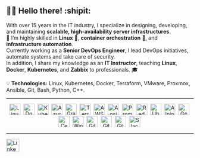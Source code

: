 <h2 align="left"> 👨‍💻 Hello there! :shipit: </h2>

With over 15 years in the IT industry, I specialize in designing, developing, and maintaining **scalable, high-availability server infrastructures**.  
🚀 I’m highly skilled in **Linux** 🐧, **container orchestration** 🐳, and **infrastructure automation**.  
Currently working as a **Senior DevOps Engineer**, I lead DevOps initiatives, automate systems and take care of security.  
In addition, I share my knowledge as an **IT Instructor**, teaching **Linux**, **Docker**, **Kubernetes**, and **Zabbix** to professionals. 🎓

💡 **Technologies:** Linux, Kubernetes, Docker, Terraform, VMware, Proxmox, Ansible, Git, Bash, Python, C++.

---

<div align="center">

  <img src="https://cdn.jsdelivr.net/gh/devicons/devicon/icons/linux/linux-original.svg" height="30" alt="Linux" />&nbsp;
  <img src="https://cdn.jsdelivr.net/gh/devicons/devicon/icons/docker/docker-original.svg" height="30" alt="Docker" />&nbsp;
  <img src="https://cdn.jsdelivr.net/gh/devicons/devicon/icons/kubernetes/kubernetes-plain.svg" height="30" alt="Kubernetes" />&nbsp;
  <img src="https://cdn.jsdelivr.net/gh/devicons/devicon/icons/azure/azure-original.svg" height="30" alt="Azure" />&nbsp;
  <img src="https://cdn.jsdelivr.net/gh/devicons/devicon/icons/grafana/grafana-original.svg" height="30" alt="Grafana" />&nbsp;
  <img src="https://cdn.jsdelivr.net/gh/devicons/devicon/icons/terraform/terraform-original.svg" height="30" alt="Terraform" />&nbsp;
  <img src="https://cdn.jsdelivr.net/gh/devicons/devicon/icons/amazonwebservices/amazonwebservices-line-wordmark.svg" height="30" alt="AWS" />&nbsp;
  <img src="https://cdn.simpleicons.org/ansible/EE0000" height="30" alt="Ansible" />&nbsp;
  <img src="https://cdn.simpleicons.org/prometheus/E6522C" height="30" alt="Prometheus" />&nbsp;
  <img src="https://cdn.simpleicons.org/redhat/EE0000" height="30" alt="RedHat" />&nbsp;
  <img src="https://cdn.simpleicons.org/ubuntu/E95420" height="30" alt="Ubuntu" />&nbsp;
  <img src="https://cdn.simpleicons.org/alpinelinux/0D597F" height="30" alt="Alpine" />&nbsp;
  <img src="https://cdn.simpleicons.org/gentoo/54487A" height="30" alt="Gentoo" />&nbsp;
  <img src="https://cdn.jsdelivr.net/gh/devicons/devicon/icons/centos/centos-original.svg" height="30" alt="CentOS" />&nbsp;
  <img src="https://cdn.jsdelivr.net/gh/devicons/devicon/icons/windows8/windows8-original.svg" height="30" alt="Windows" />&nbsp;
  <img src="https://skillicons.dev/icons?i=git" height="30" alt="Git" />&nbsp;
  <img src="https://skillicons.dev/icons?i=github" height="30" alt="GitHub" />&nbsp;
  <img src="https://skillicons.dev/icons?i=gitlab" height="30" alt="GitLab" />&nbsp;
  <img src="https://cdn.jsdelivr.net/gh/devicons/devicon/icons/slack/slack-original.svg" height="30" alt="Slack" />&nbsp;

</div>

---

<div align="left">
  <a href="https://www.linkedin.com/in/sebastiankoziatek/">
    <img src="https://img.shields.io/static/v1?message=LinkedIn&logo=linkedin&label=&color=0077B5&logoColor=white&labelColor=&style=for-the-badge" height="35" alt="LinkedIn" />
  </a>
</div>
